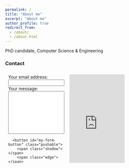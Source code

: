 ```yaml
---
permalink: /
title: "About me"
excerpt: "About me"
author_profile: true
redirect_from: 
  - /about/
  - /about.html
---
```


PhD candidate, Computer Science & Engineering


### Contact

<style>
* {
  box-sizing: border-box;
}

/* Create two equal columns that floats next to each other */
.column {
  float: left;
  width: 50%;
  padding: 10px;
  height: 300px; /* Should be removed. Only for demonstration */
}

/* Clear floats after the columns */
.row:after {
  content: "";
  display: table;
  clear: both;
}
  
/* button */  
.pushable {
    position: relative;
    border: none;
    background: transparent;
    padding: 0;
    cursor: pointer;
    outline-offset: 4px;
    transition: filter 250ms;
  }
  .shadow {
    position: absolute;
    top: 0;
    left: 0;
    width: 100%;
    height: 100%;
    border-radius: 12px;
    background: hsl(0deg 0% 0% / 0.25);
    will-change: transform;
    transform: translateY(2px);
    transition:
      transform
      600ms
      cubic-bezier(.3, .7, .4, 1);
  }
  .edge {
    position: absolute;
    top: 0;
    left: 0;
    width: 100%;
    height: 100%;
    border-radius: 12px;
    background: linear-gradient(
      to left,
      hsl(105deg 60% 16%) 0%,
      hsl(105deg 60% 32%) 8%,
      hsl(105deg 60% 32%) 92%,
      hsl(105deg 60% 16%) 100%
    );
  }
  .front {
    display: block;
    position: relative;
    padding: 12px 42px;
    border-radius: 12px;
    font-size: 0.75rem;
    color: white;
    background: hsl(105deg 60% 40%);
    will-change: transform;
    transform: translateY(-4px);
    transition:
      transform
      600ms
      cubic-bezier(.3, .7, .4, 1);
  }
  .pushable:hover {
    filter: brightness(110%);
  }
  .pushable:hover .front {
    transform: translateY(-6px);
    transition:
      transform
      250ms
      cubic-bezier(.3, .7, .4, 1.5);
  }
  .pushable:active .front {
    transform: translateY(-2px);
    transition: transform 34ms;
  }
  .pushable:hover .shadow {
    transform: translateY(4px);
    transition:
      transform
      250ms
      cubic-bezier(.3, .7, .4, 1.5);
  }
  .pushable:active .shadow {
    transform: translateY(1px);
    transition: transform 34ms;
  }
  .pushable:focus:not(:focus-visible) {
    outline: none;
  }
</style>




<div class="row">
  <div class="column">
    <!-- modify this form HTML and place wherever you want your form -->
    <form id="my-form" action="https://formspree.io/f/xnqwyrwj" method="POST">
      <label>Your email address:</label>
      <input type="email" name="email" />
      <label>Your message:</label>
      <input type="text" name="message" rows="3" maxlength="3000" style="height:140px;"/>
      
      <button id="my-form-button" class="pushable">
        <span class="shadow"></span>
        <span class="edge"></span>
        <span class="front">
          send message
        </span>
      </button>
      
      
      <p id="my-form-status"></p>
    </form>
  </div>
  <div class="column">
    <div class="google-maps">
      <iframe src="https://www.google.com/maps/embed?pb=!1m14!1m8!1m3!1d12091.578127255476!2d-74.1793225!3d40.7423462!3m2!1i1024!2i768!4f13.1!3m3!1m2!1s0x0%3A0xb97c287a2ef95f43!2sNew%20Jersey%20Institute%20of%20Technology!5e0!3m2!1sen!2sus!4v1637423286669!5m2!1sen!2sus" width="100%" height="300" frameborder="0" style="border:0;" allowfullscreen="" aria-hidden="false" tabindex="0">
      </iframe>    
    </div>
  </div>
</div>




<!-- Place this script at the end of the body tag -->
<script>
    var form = document.getElementById("my-form");
    
    async function handleSubmit(event) {
      event.preventDefault();
      var status = document.getElementById("my-form-status");
      var data = new FormData(event.target);
      fetch(event.target.action, {
        method: form.method,
        body: data,
        headers: {
            'Accept': 'application/json'
        }
      }).then(response => {
        if (response.ok) {
          status.innerHTML = "Will get back to you soon.";
          form.reset()
        } else {
          response.json().then(data => {
            if (Object.hasOwn(data, 'errors')) {
              status.innerHTML = data["errors"].map(error => error["message"]).join(", ")
            } else {
              status.innerHTML = "Oops! There was a problem submitting your form"
            }
          })
        }
      }).catch(error => {
        status.innerHTML = "Oops! There was a problem submitting your form"
      });
    }
    form.addEventListener("submit", handleSubmit)
</script>


